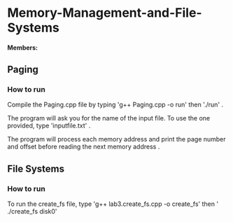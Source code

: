 # Memory-Management-and-File-Systems
#### Members: 

## Paging
### How to run
Compile the Paging.cpp file by typing 'g++ Paging.cpp -o run' then './run' .

The program will ask you for the name of the input file. To use the one provided, type 'inputfile.txt' .

The program will process each memory address and print the page number and offset before reading the next memory address .

## File Systems
### How to run
To run the create_fs file, type 'g++ lab3.create_fs.cpp -o create_fs' then ' ./create_fs disk0'
